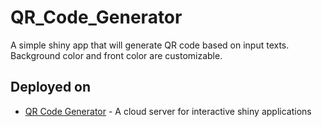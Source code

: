 # QR_Code_Generator

A simple shiny app that will generate QR code based on input texts. Background color and front color are customizable.

## Deployed on

* [QR Code Generator](https://broccolito.shinyapps.io/qrcode_generator/) - A cloud server for interactive shiny applications

